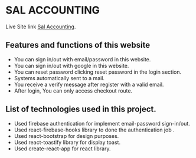 # SAL ACCOUNTING

Live Site link [Sal Accounting](https://sal-accounting.web.app/).

## Features and functions of this website

* You can sign in/out with email/password in this website.
* You can sign in/out with google in this website.
* You can reset password clicking reset password in the login section.
* Systems automatically sent to a mail.
* You receive a verify message after register with a valid email.
* After login, You can only access checkout route.
## List of technologies used in this project.

* Used firebase authentication for implement email-password sign-in/out.
* Used react-firebase-hooks library to done the authentication job .
* Used react-bootstrap for design purposes.
* Used react-toastify library for display toast.
* Used create-react-app for react library.